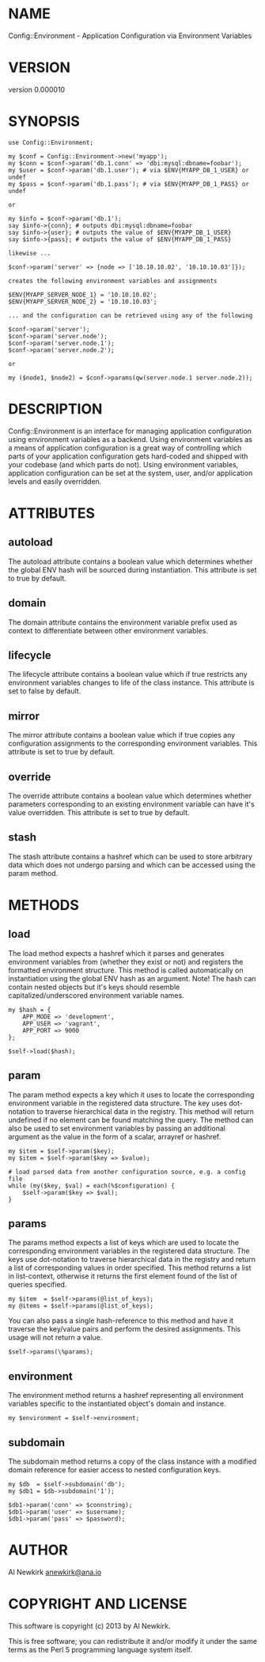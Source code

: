# NAME

Config::Environment - Application Configuration via Environment Variables

# VERSION

version 0.000010

# SYNOPSIS

    use Config::Environment;

    my $conf = Config::Environment->new('myapp');
    my $conn = $conf->param('db.1.conn' => 'dbi:mysql:dbname=foobar');
    my $user = $conf->param('db.1.user'); # via $ENV{MYAPP_DB_1_USER} or undef
    my $pass = $conf->param('db.1.pass'); # via $ENV{MYAPP_DB_1_PASS} or undef

    or

    my $info = $conf->param('db.1');
    say $info->{conn}; # outputs dbi:mysql:dbname=foobar
    say $info->{user}; # outputs the value of $ENV{MYAPP_DB_1_USER}
    say $info->{pass}; # outputs the value of $ENV{MYAPP_DB_1_PASS}

    likewise ...

    $conf->param('server' => {node => ['10.10.10.02', '10.10.10.03']});

    creates the following environment variables and assignments

    $ENV{MYAPP_SERVER_NODE_1} = '10.10.10.02';
    $ENV{MYAPP_SERVER_NODE_2} = '10.10.10.03';

    ... and the configuration can be retrieved using any of the following

    $conf->param('server');
    $conf->param('server.node');
    $conf->param('server.node.1');
    $conf->param('server.node.2');

    or

    my ($node1, $node2) = $conf->params(qw(server.node.1 server.node.2));

# DESCRIPTION

Config::Environment is an interface for managing application configuration using
environment variables as a backend. Using environment variables as a means of
application configuration is a great way of controlling which parts of your
application configuration gets hard-coded and shipped with your codebase (and
which parts do not). Using environment variables, application configuration can
be set at the system, user, and/or application levels and easily overridden.

# ATTRIBUTES

## autoload

The autoload attribute contains a boolean value which determines whether
the global ENV hash will be sourced during instantiation. This attribute is
set to true by default.

## domain

The domain attribute contains the environment variable prefix used as context
to differentiate between other environment variables.

## lifecycle

The lifecycle attribute contains a boolean value which if true restricts any
environment variables changes to life of the class instance. This attribute
is set to false by default.

## mirror

The mirror attribute contains a boolean value which if true copies any
configuration assignments to the corresponding environment variables. This
attribute is set to true by default.

## override

The override attribute contains a boolean value which determines whether
parameters corresponding to an existing environment variable can have it's
value overridden. This attribute is set to true by default.

## stash

The stash attribute contains a hashref which can be used to store arbitrary data
which does not undergo parsing and which can be accessed using the param method.

# METHODS

## load

The load method expects a hashref which it parses and generates environment
variables from (whether they exist or not) and registers the formatted
environment structure. This method is called automatically on instantiation
using the global ENV hash as an argument. Note! The hash can contain nested
objects but it's keys should resemble capitalized/underscored environment
variable names.

    my $hash = {
        APP_MODE => 'development',
        APP_USER => 'vagrant',
        APP_PORT => 9000
    };

    $self->load($hash);

## param

The param method expects a key which it uses to locate the corresponding
environment variable in the registered data structure. The key uses dot-notation
to traverse hierarchical data in the registry. This method will return undefined
if no element can be found matching the query. The method can also be used to
set environment variables by passing an additional argument as the value in the
form of a scalar, arrayref or hashref.

    my $item = $self->param($key);
    my $item = $self->param($key => $value);

    # load parsed data from another configuration source, e.g. a config file
    while (my($key, $val) = each(%$configuration) {
        $self->param($key => $val);
    }

## params

The params method expects a list of keys which are used to locate the
corresponding environment variables in the registered data structure. The keys
use dot-notation to traverse hierarchical data in the registry and return a list
of corresponding values in order specified. This method returns a list in
list-context, otherwise it returns the first element found of the list of
queries specified.

    my $item  = $self->params(@list_of_keys);
    my @items = $self->params(@list_of_keys);

You can also pass a single hash-reference to this method and have it traverse
the key/value pairs and perform the desired assignments. This usage will not
return a value.

    $self->params(\%params);

## environment

The environment method returns a hashref representing all environment variables
specific to the instantiated object's domain and instance.

    my $environment = $self->environment;

## subdomain

The subdomain method returns a copy of the class instance with a modified domain
reference for easier access to nested configuration keys.

    my $db  = $self->subdomain('db');
    my $db1 = $db->subdomain('1');

    $db1->param('conn' => $connstring);
    $db1->param('user' => $username);
    $db1->param('pass' => $password);

# AUTHOR

Al Newkirk <anewkirk@ana.io>

# COPYRIGHT AND LICENSE

This software is copyright (c) 2013 by Al Newkirk.

This is free software; you can redistribute it and/or modify it under
the same terms as the Perl 5 programming language system itself.

